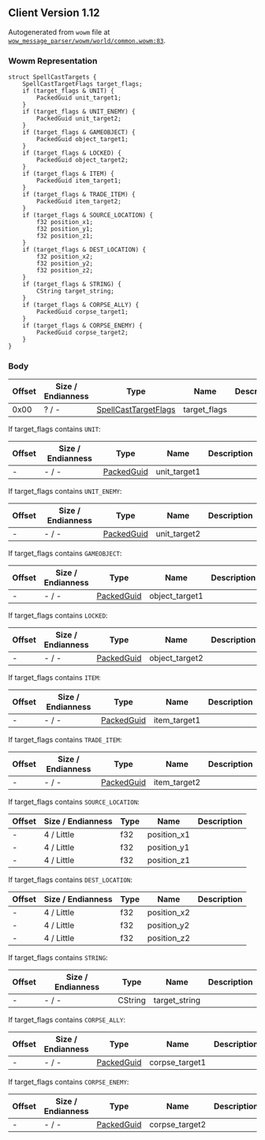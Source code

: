 ## Client Version 1.12

Autogenerated from `wowm` file at [`wow_message_parser/wowm/world/common.wowm:83`](https://github.com/gtker/wow_messages/tree/main/wow_message_parser/wowm/world/common.wowm#L83).

### Wowm Representation
```rust,ignore
struct SpellCastTargets {
    SpellCastTargetFlags target_flags;
    if (target_flags & UNIT) {
        PackedGuid unit_target1;
    }
    if (target_flags & UNIT_ENEMY) {
        PackedGuid unit_target2;
    }
    if (target_flags & GAMEOBJECT) {
        PackedGuid object_target1;
    }
    if (target_flags & LOCKED) {
        PackedGuid object_target2;
    }
    if (target_flags & ITEM) {
        PackedGuid item_target1;
    }
    if (target_flags & TRADE_ITEM) {
        PackedGuid item_target2;
    }
    if (target_flags & SOURCE_LOCATION) {
        f32 position_x1;
        f32 position_y1;
        f32 position_z1;
    }
    if (target_flags & DEST_LOCATION) {
        f32 position_x2;
        f32 position_y2;
        f32 position_z2;
    }
    if (target_flags & STRING) {
        CString target_string;
    }
    if (target_flags & CORPSE_ALLY) {
        PackedGuid corpse_target1;
    }
    if (target_flags & CORPSE_ENEMY) {
        PackedGuid corpse_target2;
    }
}
```
### Body
| Offset | Size / Endianness | Type | Name | Description |
| ------ | ----------------- | ---- | ---- | ----------- |
| 0x00 | ? / - | [SpellCastTargetFlags](spellcasttargetflags.md) | target_flags |  |

If target_flags contains `UNIT`:

| Offset | Size / Endianness | Type | Name | Description |
| ------ | ----------------- | ---- | ---- | ----------- |
| - | - / - | [PackedGuid](../spec/packed-guid.md) | unit_target1 |  |

If target_flags contains `UNIT_ENEMY`:

| Offset | Size / Endianness | Type | Name | Description |
| ------ | ----------------- | ---- | ---- | ----------- |
| - | - / - | [PackedGuid](../spec/packed-guid.md) | unit_target2 |  |

If target_flags contains `GAMEOBJECT`:

| Offset | Size / Endianness | Type | Name | Description |
| ------ | ----------------- | ---- | ---- | ----------- |
| - | - / - | [PackedGuid](../spec/packed-guid.md) | object_target1 |  |

If target_flags contains `LOCKED`:

| Offset | Size / Endianness | Type | Name | Description |
| ------ | ----------------- | ---- | ---- | ----------- |
| - | - / - | [PackedGuid](../spec/packed-guid.md) | object_target2 |  |

If target_flags contains `ITEM`:

| Offset | Size / Endianness | Type | Name | Description |
| ------ | ----------------- | ---- | ---- | ----------- |
| - | - / - | [PackedGuid](../spec/packed-guid.md) | item_target1 |  |

If target_flags contains `TRADE_ITEM`:

| Offset | Size / Endianness | Type | Name | Description |
| ------ | ----------------- | ---- | ---- | ----------- |
| - | - / - | [PackedGuid](../spec/packed-guid.md) | item_target2 |  |

If target_flags contains `SOURCE_LOCATION`:

| Offset | Size / Endianness | Type | Name | Description |
| ------ | ----------------- | ---- | ---- | ----------- |
| - | 4 / Little | f32 | position_x1 |  |
| - | 4 / Little | f32 | position_y1 |  |
| - | 4 / Little | f32 | position_z1 |  |

If target_flags contains `DEST_LOCATION`:

| Offset | Size / Endianness | Type | Name | Description |
| ------ | ----------------- | ---- | ---- | ----------- |
| - | 4 / Little | f32 | position_x2 |  |
| - | 4 / Little | f32 | position_y2 |  |
| - | 4 / Little | f32 | position_z2 |  |

If target_flags contains `STRING`:

| Offset | Size / Endianness | Type | Name | Description |
| ------ | ----------------- | ---- | ---- | ----------- |
| - | - / - | CString | target_string |  |

If target_flags contains `CORPSE_ALLY`:

| Offset | Size / Endianness | Type | Name | Description |
| ------ | ----------------- | ---- | ---- | ----------- |
| - | - / - | [PackedGuid](../spec/packed-guid.md) | corpse_target1 |  |

If target_flags contains `CORPSE_ENEMY`:

| Offset | Size / Endianness | Type | Name | Description |
| ------ | ----------------- | ---- | ---- | ----------- |
| - | - / - | [PackedGuid](../spec/packed-guid.md) | corpse_target2 |  |
